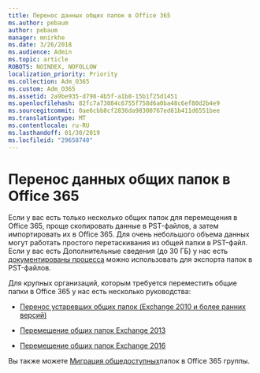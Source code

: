 ```yaml
---
title: Перенос данных общих папок в Office 365
ms.author: pebaum
author: pebaum
manager: mnirkhe
ms.date: 3/26/2018
ms.audience: Admin
ms.topic: article
ROBOTS: NOINDEX, NOFOLLOW
localization_priority: Priority
ms.collection: Adm_O365
ms.custom: Adm_O365
ms.assetid: 2a9be935-d798-4b5f-a1b8-15b1f25d1451
ms.openlocfilehash: 82fc7a73084c6755f758d6a0ba48c6ef80d2b4e9
ms.sourcegitcommit: 0ae6cbb8cf2836da98300767ed81b411d6551bee
ms.translationtype: MT
ms.contentlocale: ru-RU
ms.lasthandoff: 01/30/2019
ms.locfileid: "29658740"
---
```

# <a name="migrate-public-folder-data-to-office-365"></a>Перенос данных общих папок в Office 365

Если у вас есть только несколько общих папок для перемещения в Office 365, проще скопировать данные в PST-файлов, а затем импортировать их в Office 365. Для очень небольшого объема данных могут работать простого перетаскивания из общей папки в PST-файл. Если у вас есть Дополнительные сведения (до 30 ГБ) у нас есть [документированы процесса](https://technet.microsoft.com/library/dn874017%28v=exchg.150%29.aspx#PSTMigrate) можно использовать для экспорта папок в PST-файлов. 
  
Для крупных организаций, которым требуется переместить общие папки в Office 365 у нас есть несколько руководства:
  
- [Перенос устаревших общих папок (Exchange 2010 и более ранних версий)](https://technet.microsoft.com/library/dn874017%28v=exchg.150%29.aspx)
    
- [Перемещение общих папок Exchange 2013](https://technet.microsoft.com/library/mt798260%28v=exchg.150%29.aspx)
    
- [Перемещение общих папок Exchange 2016](https://technet.microsoft.com/library/mt798260%28v=exchg.160%29.aspx)
    
Вы также можете [Миграция общедоступных](https://technet.microsoft.com/library/mt843872%28v=exchg.150%29.aspx)папок в Office 365 группы.
  

